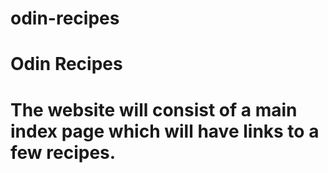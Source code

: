 # odin-recipes

# Odin Recipes
# The website will consist of a main index page which will have links to a few recipes. 
